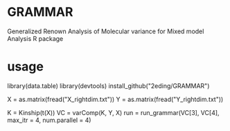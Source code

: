 # GRAMMAR
Generalized Renown Analysis of Molecular variance for Mixed model Analysis R package

# usage
library(data.table)
library(devtools)
install_github("2eding/GRAMMAR")

X = as.matrix(fread("X_rightdim.txt"))
Y = as.matrix(fread("Y_rightdim.txt"))

K = Kinship(t(X))
VC = varComp(K, Y, X)
run = run_grammar(VC[3], VC[4], max_itr = 4, num.parallel = 4)